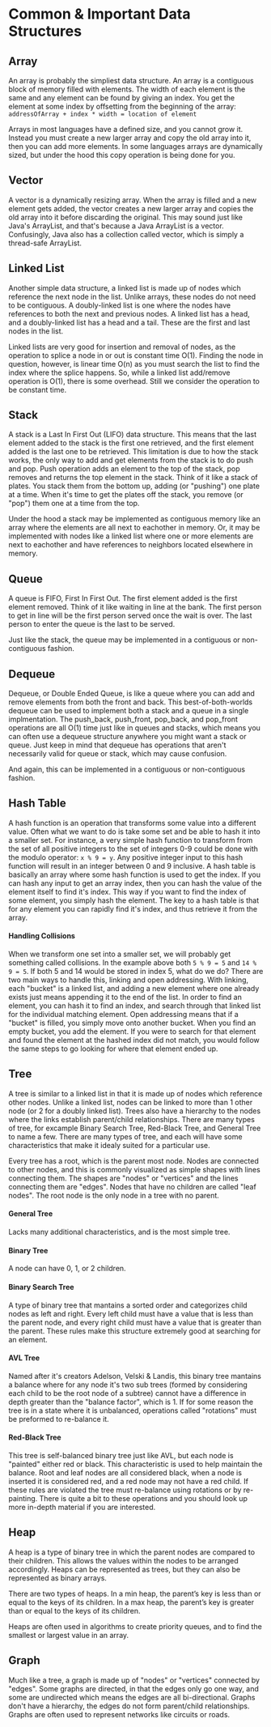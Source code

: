 # Common & Important Data Structures


## Array
An array is probably the simpliest data structure. An array is a contiguous block of memory filled with elements. The width of each element is the same and any element can be found by giving an index. You get the element at some index by offsetting from the beginning of the array: `addressOfArray + index * width = location of element`  
  
Arrays in most languages have a defined size, and you cannot grow it. Instead you must create a new larger array and copy the old array into it, then you can add more elements. In some languages arrays are dynamically sized, but under the hood this copy operation is being done for you.

## Vector
A vector is a dynamically resizing array. When the array is filled and a new element gets added, the vector creates a new larger array and copies the old array into it before discarding the original. This may sound just like Java's ArrayList, and that's because a Java ArrayList is a vector. Confusingly, Java also has a collection called vector, which is simply a thread-safe ArrayList.

## Linked List
Another simple data structure, a linked list is made up of nodes which reference the next node in the list. Unlike arrays, these nodes do not need to be contiguous. A doubly-linked list is one where the nodes have references to both the next and previous nodes. A linked list has a head, and a doubly-linked list has a head and a tail. These are the first and last nodes in the list.  
  
Linked lists are very good for insertion and removal of nodes, as the operation to splice a node in or out is constant time O(1). Finding the node in question, however, is linear time O(n) as you must search the list to find the index where the splice happens. So, while a linked list add/remove operation is O(1), there is some overhead. Still we consider the operation to be constant time.


## Stack
A stack is a Last In First Out (LIFO) data structure. This means that the last element added to the stack is the first one retrieved, and the first element added is the last one to be retrieved. This limitation is due to how the stack works, the only way to add and get elements from the stack is to do push and pop. Push operation adds an element to the top of the stack, pop removes and returns the top element in the stack. Think of it like a stack of plates. You stack them from the bottom up, adding (or "pushing") one plate at a time. When it's time to get the plates off the stack, you remove (or "pop") them one at a time from the top.  
  
Under the hood a stack may be implemented as contiguous memory like an array where the elements are all next to eachother in memory. Or, it may be implemented with nodes like a linked list where one or more elements are next to eachother and have references to neighbors located elsewhere in memory.


## Queue
A queue is FIFO, First In First Out. The first element added is the first element removed. Think of it like waiting in line at the bank. The first person to get in line will be the first person served once the wait is over. The last person to enter the queue is the last to be served. 

Just like the stack, the queue may be implemented in a contiguous or non-contiguous fashion. 

## Dequeue
Dequeue, or Double Ended Queue, is like a queue where you can add and remove elements from both the front and back. This best-of-both-worlds dequeue can be used to implement both a stack and a queue in a single implmentation. The push_back, push_front, pop_back, and pop_front operations are all O(1) time just like in queues and stacks, which means you can often use a dequeue structure anywhere you might want a stack or queue. Just keep in mind that dequeue has operations that aren't necessarily valid for queue or stack, which may cause confusion.  
  
And again, this can be implemented in a contiguous or non-contiguous fashion. 


## Hash Table
A hash function is an operation that transforms some value into a different value. Often what we want to do is take some set and be able to hash it into a smaller set. For instance, a very simple hash function to transform from the set of all positive integers to the set of integers 0-9 could be done with the modulo operator: `x % 9 = y`. Any positive integer input to this hash function will result in an integer between 0 and 9 inclusive. A hash table is basically an array where some hash function is used to get the index. If you can hash any input to get an array index, then you can hash the value of the element itself to find it's index. This way if you want to find the index of some element, you simply hash the element. The key to a hash table is that for any element you can rapidly find it's index, and thus retrieve it from the array.

#### Handling Collisions
When we transform one set into a smaller set, we will probably get something called collisions. In the example above both `5 % 9 = 5` and `14 % 9 = 5`. If both 5 and 14 would be stored in index 5, what do we do? There are two main ways to handle this, linking and open addressing. With linking, each "bucket" is a linked list, and adding a new element where one already exists just means appending it to the end of the list. In order to find an element, you can hash it to find an index, and search through that linked list for the individual matching element. Open addressing means that if a "bucket" is filled, you simply move onto another bucket. When you find an empty bucket, you add the element. If you were to search for that element and found the element at the hashed index did not match, you would follow the same steps to go looking for where that element ended up.


## Tree
A tree is similar to a linked list in that it is made up of nodes which reference other nodes. Unlike a linked list, nodes can be linked to more than 1 other node (or 2 for a doubly linked list). Trees also have a hierarchy to the nodes where the links establish parent/child relationships. There are many types of tree, for excample Binary Search Tree, Red-Black Tree, and General Tree to name a few. There are many types of tree, and each will have some characteristics that make it idealy suited for a particular use.  
  
Every tree has a root, which is the parent most node. Nodes are connected to other nodes, and this is commonly visualized as simple shapes with lines connecting them. The shapes are "nodes" or "vertices" and the lines connecting them are "edges". Nodes that have no children are called "leaf nodes". The root node is the only node in a tree with no parent.

#### General Tree
Lacks many additional characteristics, and is the most simple tree.
#### Binary Tree 
A node can have 0, 1, or 2 children. 
#### Binary Search Tree
A type of binary tree that mantains a sorted order and categorizes child nodes as left and right. Every left child must have a value that is less than the parent node, and every right child must have a value that is greater than the parent. These rules make this structure extremely good at searching for an element.
#### AVL Tree
Named after it's creators Adelson, Velski & Landis, this binary tree mantains a balance where for any node it's two sub trees (formed by considering each child to be the root node of a subtree) cannot have a difference in depth greater than the "balance factor", which is 1. If for some reason the tree is in a state where it is unbalanced, operations called "rotations" must be preformed to re-balance it.
#### Red-Black Tree
This tree is self-balanced binary tree just like AVL, but each node is "painted" either red or black. This characteristic is used to help maintain the balance. Root and leaf nodes are all considered black, when a node is inserted it is considered red, and a red node may not have a red child. If these rules are violated the tree must re-balance using rotations or by re-painting. There is quite a bit to these operations and you should look up more in-depth material if you are interested.

## Heap
A heap is a type of binary tree in which the parent nodes are compared to their children. This allows the values within the nodes to be arranged accordingly. Heaps can be represented as trees, but they can also be represented as binary arrays.  
  
There are two types of heaps. In a min heap, the parent’s key is less than or equal to the keys of its children. In a max heap, the parent’s key is greater than or equal to the keys of its children.  
  
Heaps are often used in algorithms to create priority queues, and to find the smallest or largest value in an array.  

## Graph
Much like a tree, a graph is made up of "nodes" or "vertices" connected by "edges". Some graphs are directed, in that the edges only go one way, and some are undirected which means the edges are all bi-directional. Graphs don't have a hierarchy, the edges do not form parent/child relationships. Graphs are often used to represent networks like circuits or roads.


